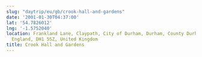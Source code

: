 ```yaml
---
slug: "daytrip/eu/gb/crook-hall-and-gardens"
date: '2001-01-30T04:37:00'
lat: '54.7826012'
lng: '-1.5752040'
location: Frankland Lane, Claypath, City of Durham, Durham, County Durham, North East,
  England, DH1 5SZ, United Kingdom
title: Crook Hall and Gardens
---
```



